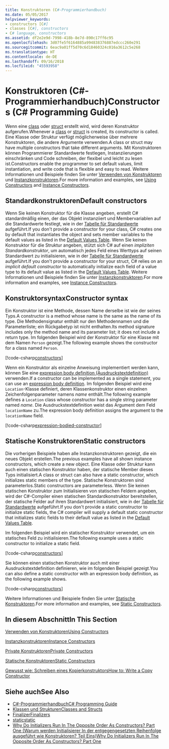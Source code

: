 ```yaml
---
title: Konstruktoren (C#-Programmierhandbuch)
ms.date: 05/05/2017
helpviewer_keywords:
- constructors [C#]
- classes [C#], constructors
- C# language, constructors
ms.assetid: df2e2e9d-7998-418b-8e7d-890c17ff6c95
ms.openlocfilehash: 3d07fe5f6164885a994838376887edccc260e291
ms.sourcegitcommit: 6eac9a01ff5d70c6d18460324c016a3612c5e268
ms.translationtype: HT
ms.contentlocale: de-DE
ms.lasthandoff: 09/16/2018
ms.locfileid: "45593958"
---
```

# <a name="constructors-c-programming-guide"></a><span data-ttu-id="4fab6-102">Konstruktoren (C#-Programmierhandbuch)</span><span class="sxs-lookup"><span data-stu-id="4fab6-102">Constructors (C# Programming Guide)</span></span>
<span data-ttu-id="4fab6-103">Wenn eine [class](../../../csharp/language-reference/keywords/class.md) oder [struct](../../../csharp/language-reference/keywords/struct.md) erstellt wird, wird deren Konstruktor aufgerufen.</span><span class="sxs-lookup"><span data-stu-id="4fab6-103">Whenever a [class](../../../csharp/language-reference/keywords/class.md) or [struct](../../../csharp/language-reference/keywords/struct.md) is created, its constructor is called.</span></span> <span data-ttu-id="4fab6-104">Eine Klasse oder Struktur verfügt möglicherweise über mehrere Konstruktoren, die andere Argumente verwenden.</span><span class="sxs-lookup"><span data-stu-id="4fab6-104">A class or struct may have multiple constructors that take different arguments.</span></span> <span data-ttu-id="4fab6-105">Mit Konstruktoren können Programmierer Standardwerte festlegen, Instanziierungen einschränken und Code schreiben, der flexibel und leicht zu lesen ist.</span><span class="sxs-lookup"><span data-stu-id="4fab6-105">Constructors enable the programmer to set default values, limit instantiation, and write code that is flexible and easy to read.</span></span> <span data-ttu-id="4fab6-106">Weitere Informationen und Beispiele finden Sie unter [Verwenden von Konstruktoren](../../../csharp/programming-guide/classes-and-structs/using-constructors.md) und [Instanzkonstruktoren](../../../csharp/programming-guide/classes-and-structs/instance-constructors.md).</span><span class="sxs-lookup"><span data-stu-id="4fab6-106">For more information and examples, see [Using Constructors](../../../csharp/programming-guide/classes-and-structs/using-constructors.md) and [Instance Constructors](../../../csharp/programming-guide/classes-and-structs/instance-constructors.md).</span></span>  

## <a name="default-constructors"></a><span data-ttu-id="4fab6-107">Standardkonstruktoren</span><span class="sxs-lookup"><span data-stu-id="4fab6-107">Default constructors</span></span>
  
<span data-ttu-id="4fab6-108">Wenn Sie keinen Konstruktor für die Klasse angeben, erstellt C# standardmäßig einen, der das Objekt instanziiert und Membervariablen auf die Standardwerte festlegt, wie in der [Tabelle für Standardwerte](../../../csharp/language-reference/keywords/default-values-table.md) aufgeführt.</span><span class="sxs-lookup"><span data-stu-id="4fab6-108">If you don't provide a constructor for your class, C# creates one by default that instantiates the object and sets member variables to the default values as listed in the [Default Values Table](../../../csharp/language-reference/keywords/default-values-table.md).</span></span> <span data-ttu-id="4fab6-109">Wenn Sie keinen Konstruktor für die Struktur angeben, stützt sich C# auf einen *impliziten Standardkonstruktor*, um automatisch jedes Feld eines Werttyps auf seinen Standardwert zu initialisieren, wie in der [Tabelle für Standardwerte](../../../csharp/language-reference/keywords/default-values-table.md) aufgeführt.</span><span class="sxs-lookup"><span data-stu-id="4fab6-109">If you don't provide a constructor for your struct, C# relies on an *implicit default constructor* to automatically initialize each field of a value type to its default value as listed in the [Default Values Table](../../../csharp/language-reference/keywords/default-values-table.md).</span></span> <span data-ttu-id="4fab6-110">Weitere Informationen und Beispiele finden Sie unter [Instanzkonstruktoren](../../../csharp/programming-guide/classes-and-structs/instance-constructors.md).</span><span class="sxs-lookup"><span data-stu-id="4fab6-110">For more information and examples, see [Instance Constructors](../../../csharp/programming-guide/classes-and-structs/instance-constructors.md).</span></span>  

## <a name="constructor-syntax"></a><span data-ttu-id="4fab6-111">Konstruktorsyntax</span><span class="sxs-lookup"><span data-stu-id="4fab6-111">Constructor syntax</span></span>

<span data-ttu-id="4fab6-112">Ein Konstruktor ist eine Methode, dessen Name derselbe ist wie der seines Typs.</span><span class="sxs-lookup"><span data-stu-id="4fab6-112">A constructor is a method whose name is the same as the name of its type.</span></span> <span data-ttu-id="4fab6-113">Die Methodensignatur enthält nur den Methodennamen und die Parameterliste; ein Rückgabetyp ist nicht enthalten.</span><span class="sxs-lookup"><span data-stu-id="4fab6-113">Its method signature includes only the method name and its parameter list; it does not include a return type.</span></span> <span data-ttu-id="4fab6-114">Im folgenden Beispiel wird der Konstruktor für eine Klasse mit dem Namen `Person` gezeigt.</span><span class="sxs-lookup"><span data-stu-id="4fab6-114">The following example shows the constructor for a class named `Person`.</span></span>

[!code-csharp[constructors](../../../../samples/snippets/csharp/programming-guide/classes-and-structs/constructors1.cs#1)]  

<span data-ttu-id="4fab6-115">Wenn ein Konstruktor als einzelne Anweisung implementiert werden kann, können Sie eine [expression body definition (Ausdruckstextdefinition)](../statements-expressions-operators/expression-bodied-members.md) verwenden.</span><span class="sxs-lookup"><span data-stu-id="4fab6-115">If a constructor can be implemented as a single statement, you can use an [expression body definition](../statements-expressions-operators/expression-bodied-members.md).</span></span> <span data-ttu-id="4fab6-116">Im folgenden Beispiel wird eine `Location`-Klasse definiert, deren Klassenkonstruktor einen einzelnen Zeichenfolgenparameter namens *name* enthält.</span><span class="sxs-lookup"><span data-stu-id="4fab6-116">The following example defines a `Location` class whose constructor has a single string parameter named *name*.</span></span> <span data-ttu-id="4fab6-117">Die Ausdruckstextdefinition weist das Argument dem Feld `locationName` zu.</span><span class="sxs-lookup"><span data-stu-id="4fab6-117">The expression body definition assigns the argument to the `locationName` field.</span></span>

[!code-csharp[expression-bodied-constructor](../../../../samples/snippets/csharp/programming-guide/classes-and-structs/expr-bodied-ctor.cs#1)]  

## <a name="static-constructors"></a><span data-ttu-id="4fab6-118">Statische Konstruktoren</span><span class="sxs-lookup"><span data-stu-id="4fab6-118">Static constructors</span></span>

<span data-ttu-id="4fab6-119">Die vorherigen Beispiele haben alle Instanzkonstruktoren gezeigt, die ein neues Objekt erstellen.</span><span class="sxs-lookup"><span data-stu-id="4fab6-119">The previous examples have all shown instance constructors, which create a new object.</span></span> <span data-ttu-id="4fab6-120">Eine Klasse oder Struktur kann auch einen statischen Konstruktor haben, der statische Member dieses Typs initialisiert.</span><span class="sxs-lookup"><span data-stu-id="4fab6-120">A class or struct can also have a static constructor, which initializes static members of the type.</span></span>  <span data-ttu-id="4fab6-121">Statische Konstruktoren sind parameterlos.</span><span class="sxs-lookup"><span data-stu-id="4fab6-121">Static constructors are parameterless.</span></span> <span data-ttu-id="4fab6-122">Wenn Sie keinen statischen Konstruktor zum Initialisieren von statischen Feldern angeben, wird der C#-Compiler einen statischen Standardkonstruktor bereitstellen, der statische Felder auf ihren Standardwert initialisiert, wie in der [Tabelle für Standardwerte](../../../csharp/language-reference/keywords/default-values-table.md) aufgeführt.</span><span class="sxs-lookup"><span data-stu-id="4fab6-122">If you don't provide a static constructor to initialize static fields, the C# compiler will supply a default static constructor that initializes static fields to their default value as listed in the [Default Values Table](../../../csharp/language-reference/keywords/default-values-table.md).</span></span> 

<span data-ttu-id="4fab6-123">Im folgenden Beispiel wird ein statischer Konstruktor verwendet, um ein statisches Feld zu initialisieren.</span><span class="sxs-lookup"><span data-stu-id="4fab6-123">The following example uses a static constructor to initialize a static field.</span></span>

[!code-csharp[constructors](../../../../samples/snippets/csharp/programming-guide/classes-and-structs/constructors1.cs#2)]  

<span data-ttu-id="4fab6-124">Sie können einen statischen Konstruktor auch mit einer Ausdruckstextdefinition definieren, wie im folgenden Beispiel gezeigt.</span><span class="sxs-lookup"><span data-stu-id="4fab6-124">You can also define a static constructor with an expression body definition, as the following example shows.</span></span> 

[!code-csharp[constructors](../../../../samples/snippets/csharp/programming-guide/classes-and-structs/constructors1.cs#3)]  

<span data-ttu-id="4fab6-125">Weitere Informationen und Beispiele finden Sie unter [Statische Konstruktoren](../../../csharp/programming-guide/classes-and-structs/static-constructors.md).</span><span class="sxs-lookup"><span data-stu-id="4fab6-125">For more information and examples, see [Static Constructors](../../../csharp/programming-guide/classes-and-structs/static-constructors.md).</span></span>  
  
## <a name="in-this-section"></a><span data-ttu-id="4fab6-126">In diesem Abschnitt</span><span class="sxs-lookup"><span data-stu-id="4fab6-126">In This Section</span></span>  
 [<span data-ttu-id="4fab6-127">Verwenden von Konstruktoren</span><span class="sxs-lookup"><span data-stu-id="4fab6-127">Using Constructors</span></span>](../../../csharp/programming-guide/classes-and-structs/using-constructors.md)  
  
 [<span data-ttu-id="4fab6-128">Instanzkonstruktoren</span><span class="sxs-lookup"><span data-stu-id="4fab6-128">Instance Constructors</span></span>](../../../csharp/programming-guide/classes-and-structs/instance-constructors.md)  
  
 [<span data-ttu-id="4fab6-129">Private Konstruktoren</span><span class="sxs-lookup"><span data-stu-id="4fab6-129">Private Constructors</span></span>](../../../csharp/programming-guide/classes-and-structs/private-constructors.md)  
  
 [<span data-ttu-id="4fab6-130">Statische Konstruktoren</span><span class="sxs-lookup"><span data-stu-id="4fab6-130">Static Constructors</span></span>](../../../csharp/programming-guide/classes-and-structs/static-constructors.md)  
  
 [<span data-ttu-id="4fab6-131">Gewusst wie: Schreiben eines Kopierkonstruktors</span><span class="sxs-lookup"><span data-stu-id="4fab6-131">How to: Write a Copy Constructor</span></span>](../../../csharp/programming-guide/classes-and-structs/how-to-write-a-copy-constructor.md)  
  
## <a name="see-also"></a><span data-ttu-id="4fab6-132">Siehe auch</span><span class="sxs-lookup"><span data-stu-id="4fab6-132">See Also</span></span>

- [<span data-ttu-id="4fab6-133">C#-Programmierhandbuch</span><span class="sxs-lookup"><span data-stu-id="4fab6-133">C# Programming Guide</span></span>](../../../csharp/programming-guide/index.md)  
- [<span data-ttu-id="4fab6-134">Klassen und Strukturen</span><span class="sxs-lookup"><span data-stu-id="4fab6-134">Classes and Structs</span></span>](../../../csharp/programming-guide/classes-and-structs/index.md)  
- [<span data-ttu-id="4fab6-135">Finalizer</span><span class="sxs-lookup"><span data-stu-id="4fab6-135">Finalizers</span></span>](../../../csharp/programming-guide/classes-and-structs/destructors.md)  
- [<span data-ttu-id="4fab6-136">static</span><span class="sxs-lookup"><span data-stu-id="4fab6-136">static</span></span>](../../../csharp/language-reference/keywords/static.md)  
- [<span data-ttu-id="4fab6-137">Why Do Initializers Run In The Opposite Order As Constructors? Part One (Warum werden Initialisierer In der entgegengesetzten Reihenfolge ausgeführt wie Konstruktoren? Teil Eins)</span><span class="sxs-lookup"><span data-stu-id="4fab6-137">Why Do Initializers Run In The Opposite Order As Constructors? Part One</span></span>](https://blogs.msdn.microsoft.com/ericlippert/2008/02/15/why-do-initializers-run-in-the-opposite-order-as-constructors-part-one)
